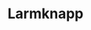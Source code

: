---
title: 'Larmknapp'
symbol_image: '/images/symbols/kr/51.svg'
weight: 51
card: true
card_color: 'bg-symbol-red'
---